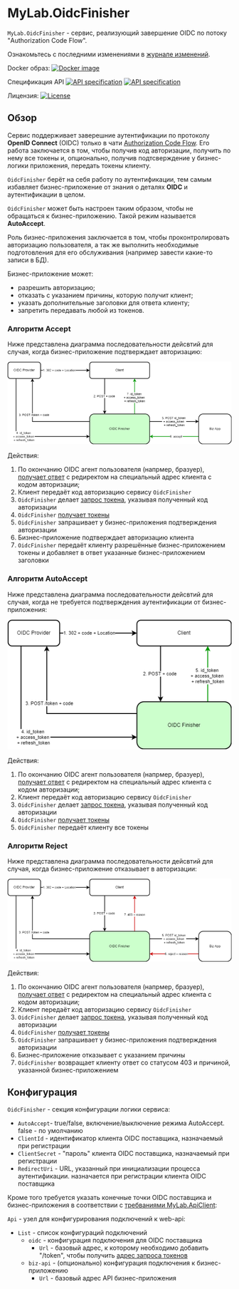 # MyLab.OidcFinisher

`MyLab.OidcFinisher` - cервис, реализующий завершение OIDC по потоку "Authorization Code Flow".

Ознакомьтесь с последними изменениями в [журнале изменений](./CHANGELOG.md).

Docker образ:  [![Docker image](https://img.shields.io/static/v1?label=docker&style=flat&logo=docker&message=image&color=blue)](https://github.com/mylab-tools/oidc-finisher/pkgs/container/oidc-finisher) 

Спецификация API  [![API specification](https://img.shields.io/badge/OidcFinisher-v1%20(actual)-green)](./doc/oidc-finisher-api-v1.yml) [![API specification](https://img.shields.io/badge/BizApi-v1%20(actual)-green)](./doc/biz-api-v1.yml)

Лицензия: [![License](https://img.shields.io/github/license/mylab-search-fx/delegate)](./LICENSE)

## Обзор

Сервис поддерживает заверешние аутентификации по протоколу **OpenID Connect** (OIDC) только в чати [Authorization Code Flow](https://openid.net/specs/openid-connect-core-1_0-final.html#CodeFlowAuth). Его работа заключается в том, чтобы получив код авторизации, получить по нему все токены и, опционально, получив подтсверждение у бизнес-логики приложения, передать токены клиенту.

`OidcFinisher` берёт на себя работу по аутентификации, тем самым избавляет бизнес-приложение от  знания о деталях **OIDC** и аутентификации в целом. 

`OidcFinisher`  может быть настроен таким образом, чтобы не обращаться к бизнес-приложению. Такой режим называется **AutoAccept**.

Роль бизнес-приложения заключается в том, чтобы проконтролировать авторизацию пользователя, а так же выполнить необходимые подготовления для его обслуживания (например завести какие-то записи в БД).

Бизнес-приложение может:

* разрешить авторизацию;
* отказать с указанием причины, которую получит клиент;
* указать дополнительные заголовки для ответа клиенту;
* запретить передавать любой из токенов.

### Алгоритм Accept

Ниже представлена диаграмма последовательности дейсвтий для случая, когда бизнес-приложение подтверждает авторизацию:

![](./doc/oidc-finisher-accept.drawio.png)

Действия:

1. По окончанию OIDC агент пользователя (напрмер, бразуер), [получает ответ](https://openid.net/specs/openid-connect-core-1_0-final.html#AuthResponse) с редиректом на cпециальный адрес клиента с кодом авторизации;
2. Клиент передаёт код авторизацию сервису `OidcFinisher`
3. `OidcFinisher` делает [запрос токена](https://openid.net/specs/openid-connect-core-1_0-final.html#TokenRequest), указывая полученный код авторизации
4. `OidcFinisher` [получает токены](https://openid.net/specs/openid-connect-core-1_0-final.html#TokenResponse)
5. `OidcFinisher` запрашивает у бизнес-приложения подтверждения авторизации
6. Бизнес-приложение подтверждает авторизацию клиента
7. `OidcFinisher` передаёт клиенту разрешённые бизнес-приложением токены и добавляет в ответ указанные бизнес-приложением заголовки

### Алгоритм AutoAccept

Ниже представлена диаграмма последовательности дейсвтий для случая, когда не требуется подтверждения аутентификации от бизнес-приложения:

![](./doc/oidc-finisher-auto-accept.drawio.png)

Действия:

1. По окончанию OIDC агент пользователя (напрмер, бразуер), [получает ответ](https://openid.net/specs/openid-connect-core-1_0-final.html#AuthResponse) с редиректом на cпециальный адрес клиента с кодом авторизации;
2. Клиент передаёт код авторизацию сервису `OidcFinisher`
3. `OidcFinisher` делает [запрос токена](https://openid.net/specs/openid-connect-core-1_0-final.html#TokenRequest), указывая полученный код авторизации
4. `OidcFinisher` [получает токены](https://openid.net/specs/openid-connect-core-1_0-final.html#TokenResponse)
5. `OidcFinisher` передаёт клиенту все токены

### Алгоритм Reject

Ниже представлена диаграмма последовательности дейсвтий для случая, когда бизнес-приложение отказывает в авторизации:

![](./doc/oidc-finisher-reject.drawio.png)

Действия:

1. По окончанию OIDC агент пользователя (напрмер, бразуер), [получает ответ](https://openid.net/specs/openid-connect-core-1_0-final.html#AuthResponse) с редиректом на cпециальный адрес клиента с кодом авторизации;
2. Клиент передаёт код авторизацию сервису `OidcFinisher`
3. `OidcFinisher` делает [запрос токена](https://openid.net/specs/openid-connect-core-1_0-final.html#TokenRequest), указывая полученный код авторизации
4. `OidcFinisher` [получает токены](https://openid.net/specs/openid-connect-core-1_0-final.html#TokenResponse)
5. `OidcFinisher` запрашивает у бизнес-приложения подтверждения авторизации
6. Бизнес-приложение отказывает с указанием причины
7. `OidcFinisher` возвращает клиенту ответ со статусом 403 и причиной, указанной бизнес-приложением

## Конфигурация

`OidcFinisher` - cекция конфигурации логики сервиса:

* `AutoAccept`- true/false, включение/выключение режима AutoAccept. false - по умолчанию 
* `ClientId` - идентификатор клиента OIDC поставщика, назначаемый при регистрации
* `ClientSecret` - "пароль" клиента OIDC поставщика, назначаемый при регистрации
* `RedirectUri` - URL, указанный при инициализации процесса аутентификации. назначается при регистрации клиента OIDC поставщика

Кроме того требуется указать конечные точки OIDC поставщика и бизнес-приложения в соответствии с [требваниями MyLab.ApiClient](https://github.com/mylab-tools/apiclient?tab=readme-ov-file#%D0%BA%D0%BE%D0%BD%D1%84%D0%B8%D0%B3%D1%83%D1%80%D0%B8%D1%80%D0%BE%D0%B2%D0%B0%D0%BD%D0%B8%D0%B5):

`Api` - узел для конфигурирования подключений к web-api:

* `List` - список конфигураций подключений
  * `oidc` - конфигурация подключения для OIDC поставщика
    * `Url` - базовый адрес, к которому необходимо добавить "/token", чтобы получить [адрес запроса токенов](https://openid.net/specs/openid-connect-core-1_0-final.html#TokenRequest)
  * `biz-api` - (опционально) конфигурация подключения к бизнес-приложению
    * `Url` - базовый адрес API бизнес-приложения 

